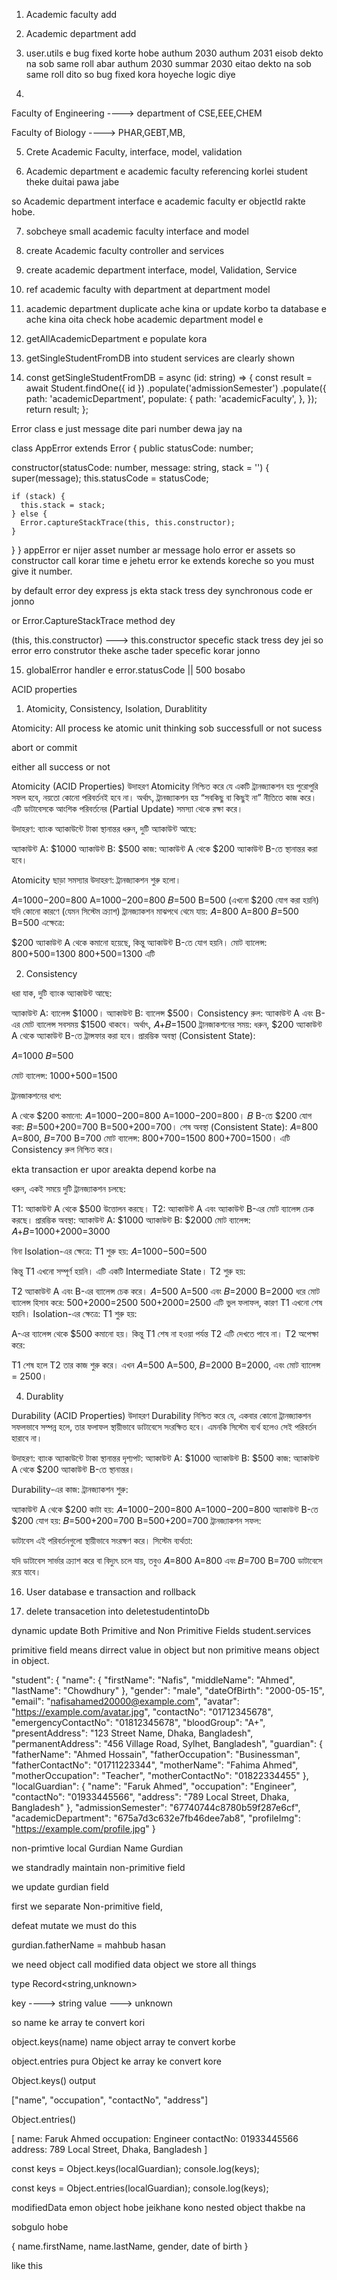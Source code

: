 
1. Academic faculty add
2. Academic department add

3. user.utils e bug fixed korte hobe authum 2030 authum 2031 eisob dekto na sob same roll abar authum 2030 summar 2030 eitao dekto na sob same roll dito so bug fixed kora hoyeche logic diye

4. 

Faculty of Engineering ---->  department of CSE,EEE,CHEM

Faculty of Biology ----> PHAR,GEBT,MB,

5. Crete Academic Faculty, interface, model, validation  
<!-- 13-2 video -->

6. Academic department e academic faculty referencing korlei student theke duitai pawa jabe

so Academic department interface e academic faculty er objectId rakte hobe.

7. sobcheye small academic faculty interface and model

8. create Academic faculty controller and services

9. create academic department interface, model, Validation, Service

10. ref academic faculty with department at department model

11. academic department duplicate ache kina  or update korbo ta database e ache kina oita check hobe academic department model e

<!-- 12. AppError class how to populate referencing field -->

12. getAllAcademicDepartment e populate kora

13. getSingleStudentFromDB into student services are clearly shown

14.  const getSingleStudentFromDB = async (id: string) => {
  const result = await Student.findOne({ id })
    .populate('admissionSemester')
    .populate({
      path: 'academicDepartment',
      populate: {
        path: 'academicFaculty',
      },
    });
  return result;
};

<!-- NOw error class converted AppError -->

Error class e just message dite pari number dewa jay na


class AppError extends Error {
  public statusCode: number;

  constructor(statusCode: number, message: string, stack = '') {
    super(message);
    this.statusCode = statusCode;

    if (stack) {
      this.stack = stack;
    } else {
      Error.captureStackTrace(this, this.constructor);
    }
  }
}
appError er nijer asset number ar message holo error er assets so constructor call korar time e jehetu error ke extends koreche so you must give it number.

 by default error dey express js ekta stack tress dey synchronous code er jonno

or Error.CaptureStackTrace method dey

(this, this.constructor) ---> this.constructor specefic stack tress dey jei so error erro construtor theke asche tader specefic korar jonno

15. globalError handler e error.statusCode || 500 bosabo


<!-- Transaction and Rollback -->

ACID properties

1. Atomicity, Consistency, Isolation, Durablitity

Atomicity: All process ke atomic unit thinking sob successfull or not sucess

abort or commit

either all success or not


Atomicity (ACID Properties) উদাহরণ
Atomicity নিশ্চিত করে যে একটি ট্রানজ্যাকশন হয় পুরোপুরি সফল হবে, নয়তো কোনো পরিবর্তনই হবে না। অর্থাৎ, ট্রানজ্যাকশন হয় “সবকিছু বা কিছুই না” নীতিতে কাজ করে। এটি ডাটাবেসকে আংশিক পরিবর্তনের (Partial Update) সমস্যা থেকে রক্ষা করে।

উদাহরণ: ব্যাংক অ্যাকাউন্টে টাকা স্থানান্তর
ধরুন, দুটি অ্যাকাউন্ট আছে:

অ্যাকাউন্ট A: $1000
অ্যাকাউন্ট B: $500
কাজ:
অ্যাকাউন্ট A থেকে $200 অ্যাকাউন্ট B-তে স্থানান্তর করা হবে।

Atomicity ছাড়া সমস্যার উদাহরণ:
ট্রানজ্যাকশন শুরু হলো।

𝐴=1000−200=800
A=1000−200=800
𝐵=500
B=500 (এখনো $200 যোগ করা হয়নি)
যদি কোনো কারণে (যেমন সিস্টেম ক্র্যাশ) ট্রানজ্যাকশন মাঝপথে থেমে যায়:
𝐴=800
A=800
𝐵=500
B=500
এক্ষেত্রে:

$200 অ্যাকাউন্ট A থেকে কমানো হয়েছে, কিন্তু অ্যাকাউন্ট B-তে যোগ হয়নি।
মোট ব্যালেন্স: 
800+500=1300
800+500=1300
এটি

2. Consistency 

ধরা যাক, দুটি ব্যাংক অ্যাকাউন্ট আছে:

অ্যাকাউন্ট A: ব্যালেন্স $1000।
অ্যাকাউন্ট B: ব্যালেন্স $500।
Consistency রুল:
অ্যাকাউন্ট A এবং B-এর মোট ব্যালেন্স সবসময় $1500 থাকবে।
অর্থাৎ, 
𝐴+𝐵=1500
ট্রানজাকশনের সময়:
ধরুন, $200 অ্যাকাউন্ট A থেকে অ্যাকাউন্ট B-তে ট্রান্সফার করা হবে।
প্রারম্ভিক অবস্থা (Consistent State):

𝐴=1000
𝐵=500

মোট ব্যালেন্স: 
1000+500=1500

ট্রানজাকশনের ধাপ:


A থেকে $200 কমানো:
𝐴=1000−200=800
A=1000−200=800।
𝐵
B-তে $200 যোগ করা:
𝐵=500+200=700
B=500+200=700।
শেষ অবস্থা (Consistent State):
𝐴=800
A=800, 
𝐵=700
B=700
মোট ব্যালেন্স: 
800+700=1500
800+700=1500।
এটি Consistency রুল নিশ্চিত করে।


<!-- Isolation -->

ekta transaction er upor areakta depend korbe na

ধরুন, একই সময়ে দুটি ট্রানজ্যাকশন চলছে:

T1: অ্যাকাউন্ট A থেকে $500 উত্তোলন করছে।
T2: অ্যাকাউন্ট A এবং অ্যাকাউন্ট B-এর মোট ব্যালেন্স চেক করছে।
প্রারম্ভিক অবস্থা:
অ্যাকাউন্ট A: $1000
অ্যাকাউন্ট B: $2000
মোট ব্যালেন্স: 𝐴+𝐵=1000+2000=3000

বিনা Isolation-এর ক্ষেত্রে:
T1 শুরু হয়:
𝐴=1000−500=500

কিন্তু T1 এখনো সম্পূর্ণ হয়নি। এটি একটি Intermediate State।
T2 শুরু হয়:

T2 অ্যাকাউন্ট A এবং B-এর ব্যালেন্স চেক করে।
𝐴=500
A=500 এবং 
𝐵=2000
B=2000 ধরে মোট ব্যালেন্স হিসাব করে:
500+2000=2500
500+2000=2500
এটি ভুল ফলাফল, কারণ T1 এখনো শেষ হয়নি।
Isolation-এর ক্ষেত্রে:
T1 শুরু হয়:

A-এর ব্যালেন্স থেকে $500 কমানো হয়।
কিন্তু T1 শেষ না হওয়া পর্যন্ত T2 এটি দেখতে পাবে না।
T2 অপেক্ষা করে:

T1 শেষ হলে T2 তার কাজ শুরু করে।
এখন 
𝐴=500
A=500, 
𝐵=2000
B=2000, এবং মোট ব্যালেন্স = 2500।


4. Durablity

Durability (ACID Properties) উদাহরণ
Durability নিশ্চিত করে যে, একবার কোনো ট্রানজ্যাকশন সফলভাবে সম্পন্ন হলে, তার ফলাফল স্থায়ীভাবে ডাটাবেসে সংরক্ষিত হবে। এমনকি সিস্টেম ব্যর্থ হলেও সেই পরিবর্তন হারাবে না।

উদাহরণ: ব্যাংক অ্যাকাউন্টে টাকা স্থানান্তর
দৃশ্যপট:
অ্যাকাউন্ট A: $1000
অ্যাকাউন্ট B: $500
কাজ: অ্যাকাউন্ট A থেকে $200 অ্যাকাউন্ট B-তে স্থানান্তর।

Durability-এর কাজ:
ট্রানজ্যাকশন শুরু:

অ্যাকাউন্ট A থেকে $200 কাটা হয়: 
𝐴=1000−200=800
A=1000−200=800
অ্যাকাউন্ট B-তে $200 যোগ হয়: 
𝐵=500+200=700
B=500+200=700
ট্রানজ্যাকশন সফল:

ডাটাবেস এই পরিবর্তনগুলো স্থায়ীভাবে সংরক্ষণ করে।
সিস্টেম ব্যর্থতা:

যদি ডাটাবেস সার্ভার ক্র্যাশ করে বা বিদ্যুৎ চলে যায়, তবুও 
𝐴=800
A=800 এবং 
𝐵=700
B=700 ডাটাবেসে রয়ে যাবে।


16. User database e transaction and rollback 


17. delete transacetion into  deletestudentintoDb

<!-- 18.  -->

dynamic update Both Primitive and Non Primitive Fields student.services

primitive field means dirrect value in object but non primitive means object in object.

"student": {
    "name": {
      "firstName": "Nafis",
      "middleName": "Ahmed",
      "lastName": "Chowdhury"
    },
    "gender": "male",
    "dateOfBirth": "2000-05-15",
    "email": "nafisahamed20000@example.com",
    "avatar": "https://example.com/avatar.jpg",
    "contactNo": "01712345678",
    "emergencyContactNo": "01812345678",
    "bloodGroup": "A+",
    "presentAddress": "123 Street Name, Dhaka, Bangladesh",
    "permanentAddress": "456 Village Road, Sylhet, Bangladesh",
    "guardian": {
      "fatherName": "Ahmed Hossain",
      "fatherOccupation": "Businessman",
      "fatherContactNo": "01711223344",
      "motherName": "Fahima Ahmed",
      "motherOccupation": "Teacher",
      "motherContactNo": "01822334455"
    },
    "localGuardian": {
      "name": "Faruk Ahmed",
      "occupation": "Engineer",
      "contactNo": "01933445566",
      "address": "789 Local Street, Dhaka, Bangladesh"
    },
    "admissionSemester": "67740744c8780b59f287e6cf",
    "academicDepartment": "675a7d3c632e7fb46dee7ab8",
    "profileImg": "https://example.com/profile.jpg"
  }


  non-primtive local Gurdian Name Gurdian

  we standradly maintain non-primitive field

  we update gurdian field

 first we separate Non-primitive field,

 defeat mutate we must do this

 gurdian.fatherName = mahbub hasan

 we need object call modified data object we store all things

 type Record<string,unknown>

 key ----> string
 value ---> unknown

 so name ke array te convert kori

 object.keys(name) name object array te convert korbe

 object.entries pura Object ke array ke convert kore


Object.keys() output 

["name", "occupation", "contactNo", "address"]


Object.entries() 

[
name: Faruk Ahmed
occupation: Engineer
contactNo: 01933445566
address: 789 Local Street, Dhaka, Bangladesh
]

const keys = Object.keys(localGuardian);
console.log(keys);

const keys = Object.entries(localGuardian);
console.log(keys);

modifiedData emon object hobe jeikhane kono nested object thakbe na

sobgulo hobe

{
  name.firstName,
  name.lastName,
  gender,
  date of birth
}



like this


